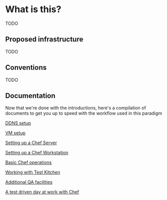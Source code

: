 # What is this?

TODO

## Proposed infrastructure

TODO

## Conventions

TODO

## Documentation

Now that we're done with the introductions, here's a compilation of documents to get you up to speed with the workflow used in this paradigm

[DDNS setup](/doc/ddns-setup.md)

[VM setup](/doc/vm-setup.md)

[Setting up a Chef Server](/doc/chef-server-setup.md)

[Setting up a Chef Workstation](/doc/chef-workstation-setup.md)

[Basic Chef operations](/doc/basic-chef-operations.md)

[Working with Test Kitchen](/doc/working-with-test-kitchen.md)

[Additional QA facilities](/doc/additional-qa-facilities.md)

[A test driven day at work with Chef](/doc/a-test-driven-day-at-work-with-chef.md)
